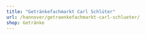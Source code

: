 ```yaml
---
title: "Getränkefachmarkt Carl Schlüter"
url: /hannover/getraenkefachmarkt-carl-schlueter/
shop: Getränke
---
```

